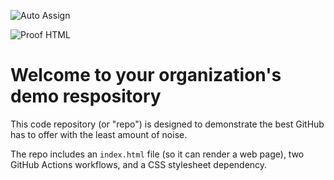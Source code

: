 ![Auto Assign](https://github.com/fatih9665/demo-repository/actions/workflows/auto-assign.yml/badge.svg)

![Proof HTML](https://github.com/fatih9665/demo-repository/actions/workflows/proof-html.yml/badge.svg)

# Welcome to your organization's demo respository
This code repository (or "repo") is designed to demonstrate the best GitHub has to offer with the least amount of noise.

The repo includes an `index.html` file (so it can render a web page), two GitHub Actions workflows, and a CSS stylesheet dependency.
